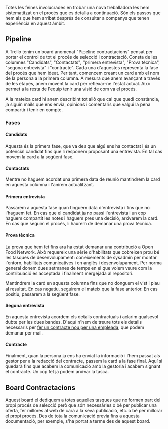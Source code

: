 Totes les feines involucrades en trobar una nova treballadora les hem sistematitzat en el procés que es detalla a continuació. Són els passos que hem als que hem arribat després de consultar a companys que tenen experiència en aquest àmbit.

## Pipeline

A Trello tenim un board anomenat "Pipeline contractacions" pensat per portar el control de tot el procés de selecció i contractació. Consta de les columnes "Candidats", "Contactats", "primera entrevista", "Prova tècnica", "segona entrevista" i "contracte". Cada una d'aquestes representa la fase del procés que hem ideat. Per tant, comencem creant un card amb el nom de la persona a la primera columna. A mesura que anem avançant a través de les etapes, anem movent la card per reflexar-ne l'estat actual. Això permet a la resta de l'equip tenir una visió de com va el procés.

A la mateixa card hi anem describint tot allò que cal que quedi constància, ja siguin mails que ens envia, opinions i comentaris que valgui la pena compartir i tenir en compte.

### Fases

#### Candidats

Aquesta és la primera fase, que va des que algú ens ha contactat i és un potencial candidat fins que li responem proposant una entrevista. En tal cas movem la card a la següent fase.

#### Contactats

Mentre no haguem acordat una primera data de reunió mantindrem la card en aquesta columna i l'anirem actualitzant.

#### Primera entrevista

Passarem a aquesta fase quan tinguem data d'entrevista i fins que no l'haguem fet. En cas que el candidat ja no passi l'entrevista i un cop haguem compartit les notes i haguem pres una decisió, arxivarem la card. En cas que seguim el procés, li haurem de demanar una prova tècnica.

#### Prova tècnica

La prova que hem fet fins ara ha estat demanar una contribució a Open Food Network. Això requereix una sèrie d'habilitats que cobreixen prou bé les tasques de desenvolupament: coneixements de sysadmin per montar l'entorn, habilitats comunicatives i en anglès i desenvolupament. Per norma general donem dues setmanes de temps en el que volem veure com la contribuació es acceptada i finalment mergejada al repositori.

Mantindrem la card en aquesta columna fins que no donguem el vist i plau al resultat. En cas negatiu, seguirem el mateix que la fase anterior. En cas positiu, passarem a la següent fase.

#### Segona entrevista

En aquesta entrevista acordem els detalls contractuals i aclarim qualsevol dubte per les dues bandes. D'aquí n'hem de treure tots els detalls necessaris per [fer un contracte nou per una empleada], que podem demanar per mail.

#### Contracte

Finalment, quan la persona ja ens ha enviat la informació i l'hem passat als gestor per a la redacció del contracte, passem la card a la fase final. Aquí si quedarà fins que acabem la comunicació amb la gestoria i acabem signant el contracte. Un cop fet ja podem arxivar la tasca.

[fer un contracte nou per una empleada]: https://github.com/coopdevs/handbook/wiki/Fer-un-contracte-nou-per-una-empleada

## Board Contractacions

Aquest board el dediquem a totes aquelles tasques que no formen part del propi procés de selecció però que són necessàries o bé per publicar una oferta, fer millores al web de cara a la seva publicació, etc. o bé per millorar el propi procés. Des de tota la comunicació previa fins a aquesta documentació, per exemple, s'ha portat a terme des de aquest board.


